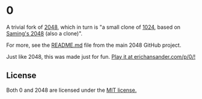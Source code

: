 # 0
A trivial fork of [2048](http://gabrielecirulli.github.io/2048/), which in turn is "a small clone of [1024](https://play.google.com/store/apps/details?id=com.veewo.a1024), based on [Saming's 2048](http://saming.fr/p/2048/) (also a clone)".

For more, see the [README.md](https://github.com/gabrielecirulli/2048/blob/master/README.md) file from the main 2048 GitHub project.

Just like 2048, this was made just for fun. [Play it at erichansander.com/p/0/!](http://erichansander.com/p/0/)

## License
Both 0 and 2048 are licensed under the [MIT license.](https://github.com/gabrielecirulli/2048/blob/master/LICENSE.txt)
